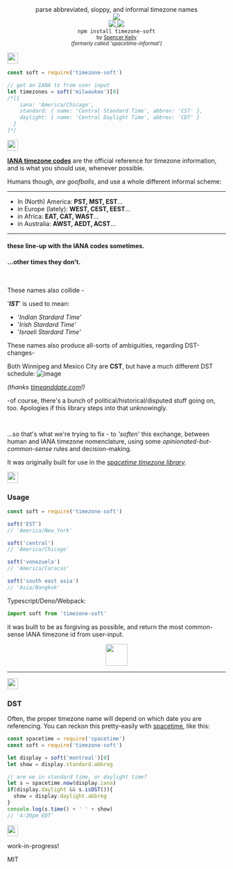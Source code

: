 <div align="center">

  <div>parse abbreviated, sloppy, and informal timezone names</div>
  <div><img src="https://cloud.githubusercontent.com/assets/399657/23590290/ede73772-01aa-11e7-8915-181ef21027bc.png" /></div>

  <div align="center">
    <a href="https://npmjs.org/package/timezone-soft">
      <img src="https://img.shields.io/npm/v/timezone-soft.svg?style=flat-square" />
    </a>
    <!-- <a href="https://codecov.io/gh/spencermountain/timezone-soft">
      <img src="https://codecov.io/gh/spencermountain/timezone-soft/branch/master/graph/badge.svg" />
    </a> -->
    <a href="https://unpkg.com/timezone-soft/builds/timezone-soft.min.js">
      <img src="https://badge-size.herokuapp.com/spencermountain/timezone-soft/master/builds/timezone-soft.min.js" />
    </a>
  </div>
  <div align="center">
    <code>npm install timezone-soft</code>
  </div>
  <sub>
    by
    <a href="https://spencermountain.github.io/">Spencer Kelly</a>
  </sub>
  <div align="center">
    <sup><i>(formerly called 'spacetime-informal')</i></sup>
  </div>
</div>
<p></p>

<!-- spacer -->
<img height="25px" src="https://user-images.githubusercontent.com/399657/68221862-17ceb980-ffb8-11e9-87d4-7b30b6488f16.png"/>

```js
const soft = require('timezone-soft')

// get an IANA tz from user input
let timezones = soft('milwaukee')[0]
/*[{
    iana: 'America/Chicago',
    standard: { name: 'Central Standard Time', abbrev: 'CST' },
    daylight: { name: 'Central Daylight Time', abbrev: 'CDT' }
  }
]*/
```

<!-- spacer -->
<img height="25px" src="https://user-images.githubusercontent.com/399657/68221862-17ceb980-ffb8-11e9-87d4-7b30b6488f16.png"/>


**[IANA timezone codes](https://www.iana.org/time-zones)** are the official reference for timezone information, and is what you should use, whenever possible.

Humans though, *are goofballs*, and use a whole different informal scheme:

---

* In (North) America:  **PST, MST, EST**...
* in Europe (lately): **WEST, CEST, EEST**...
* in Africa:          **EAT, CAT, WAST**...
* in Australia:       **AWST, AEDT, ACST**...
---

#### these line-up with the IANA codes sometimes. 
#### ...other times they don't.


<!-- spacer -->
<img height="15px" src="https://user-images.githubusercontent.com/399657/68221862-17ceb980-ffb8-11e9-87d4-7b30b6488f16.png"/>


These names also collide - 

'***IST***' is used to mean:
* '*Indian Stardard Time*'
* '*Irish Stardard Time*'
* '*Israeli Stardard Time*'

These names also produce all-sorts of ambiguities, regarding DST-changes-

Both Winnipeg and Mexico City are **CST**, but have a much different DST schedule:
![image](https://user-images.githubusercontent.com/399657/52489224-b34d0e00-2b8f-11e9-9de8-0688bec52464.png)

*(thanks [timeanddate.com](https://www.timeanddate.com)!)*

-of course, there's a bunch of political/historical/disputed stuff going on, too. Apologies if this library steps into that unknowingly.

<img height="15px" src="https://user-images.githubusercontent.com/399657/68221862-17ceb980-ffb8-11e9-87d4-7b30b6488f16.png"/>

...so that's what we're trying to fix - to *'soften'* this exchange, between human and IANA timezone nomenclature, using some *opinionated-but-common-sense* rules and decision-making.

It was originally built for use in the *[spacetime timezone library](https://github.com/spencermountain/spacetime)*.

<!-- spacer -->
<img height="25px" src="https://user-images.githubusercontent.com/399657/68221862-17ceb980-ffb8-11e9-87d4-7b30b6488f16.png"/>


### Usage
```js
const soft = require('timezone-soft')

soft('EST')
// 'America/New_York'

soft('central')
// 'America/Chicago'

soft('venezuela')
// 'America/Caracas'

soft('south east asia')
// 'Asia/Bangkok'

```

Typescript/Deno/Webpack:
```js
import soft from 'timezone-soft'
```

it was built to be as forgiving as possible, and return the most common-sense IANA timezone id from user-input.

<div align="center">
  <img height="50px" src="https://user-images.githubusercontent.com/399657/68221814-05ed1680-ffb8-11e9-8b6b-c7528d163871.png"/>
</div>

---

<!-- spacer -->
<img height="25px" src="https://user-images.githubusercontent.com/399657/68221862-17ceb980-ffb8-11e9-87d4-7b30b6488f16.png"/>

### DST

Often, the proper timezone name will depend on which date you are referencing.
You can reckon this pretty-easily with [spacetime](https://github.com/spencermountain/spacetime), like this:
```js
const spacetime = require('spacetime')
const soft = require('timezone-soft')

let display = soft('montreal')[0]
let show = display.standard.abbreg

// are we in standard time, or daylight time?
let s = spacetime.now(display.iana)
if(display.daylight && s.isDST()){
  show = display.daylight.abbreg
}
console.log(s.time() + ' ' + show)
// '4:20pm EDT'
```

<!-- spacer -->
<img height="25px" src="https://user-images.githubusercontent.com/399657/68221862-17ceb980-ffb8-11e9-87d4-7b30b6488f16.png"/>

work-in-progress!

MIT
